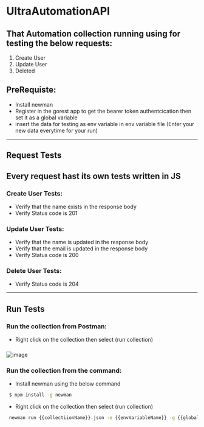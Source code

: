 # UltraAutomationAPI
## That Automation collection running using for testing the below requests: 
 1. Create User
 2. Update User
 3. Deleted

## PreRequiste:
* Install newman
* Register in the gorest app to get the bearer token authentcication then set it as a global variable
* insert the data for testing as env variable in env variable file (Enter your new data everytime for your run)
_________

## Request Tests
## Every request hast its own tests written in JS 

### Create User Tests:
  * Verify that the name exists in the response body
  * Verify Status code is 201
 
### Update User Tests:
 * Verify that the name is updated in the response body
 * Verify that the email is updated in the response body
 * Verify Status code is 200

### Delete User Tests:
 * Verify Status code is 204
_________


## Run Tests

### Run the collection from Postman:
  * Right click on the collection then select (run collection)

###
![image](https://user-images.githubusercontent.com/66884373/131122694-2ae44f17-645b-4020-a0a9-5cbd4ed49309.png)

### Run the collection from the command:
  * Install newman using the below command
 ```bash 
  $ npm install -g newman
  ```

  * Right click on the collection then select (run collection)
  ```bash 
   newman run {{collectiionName}}.json -e {{envVariableName}} -g {{globalVariableName}}
  ```










